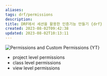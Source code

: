 ```yaml
---
aliases: 
tags: drf/permissions
description:
title: DRF에서 세션을 활용한 인증기능 만들기 {drf}
created: 2023-08-02T09:42:38
updated: 2023-08-02T10:13:11
---
```

![Permissions and Custom Permissions {YT}](https://youtu.be/5AOn0BmSXyE)

- project level permissions
- class level permissions
- view level permissions
